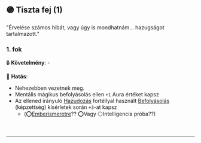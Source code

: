 ## 🟣 Tiszta fej (1)

"Érvelése számos hibát, vagy úgy is mondhatnám... hazugságot tartalmazott."

### 1. fok

🔒 **Követelmény**: -

🌟 **Hatás**:
- Nehezebben vezetnek meg.
- Mentális mágikus befolyásolás ellen `+1` Aura értéket kapsz
- Az ellened irányuló [Hazudozás](../fortelyok.szabad/hazudozas.md) fortéllyal használt [Befolyásolás](../kepzettsegek.primer.altalanos/befolyasolas.md) (képzettség) kísérletek során `+3`-at kapsz
  - (⭕[Emberismeretre](../kepzettsegek.primer.altalanos/emberismeret.md)?? ⭕Vagy ⚪Intelligencia próba??)

<br />

---
